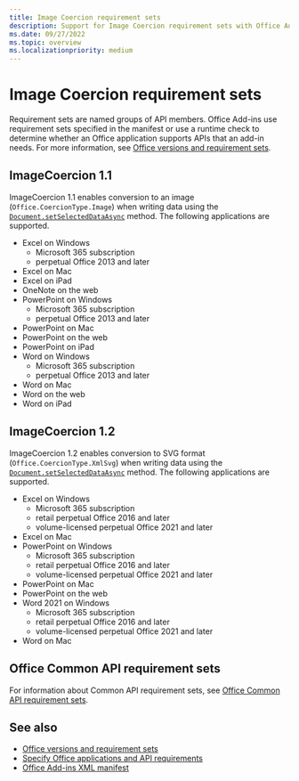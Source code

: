 ```yaml
---
title: Image Coercion requirement sets
description: Support for Image Coercion requirement sets with Office Add-ins across Excel, OneNote, PowerPoint, and Word.
ms.date: 09/27/2022
ms.topic: overview
ms.localizationpriority: medium
---
```


# Image Coercion requirement sets

Requirement sets are named groups of API members. Office Add-ins use requirement sets specified in the manifest or use a runtime check to determine whether an Office application supports APIs that an add-in needs. For more information, see [Office versions and requirement sets](/office/dev/add-ins/develop/office-versions-and-requirement-sets).

## ImageCoercion 1.1

ImageCoercion 1.1 enables conversion to an image (`Office.CoercionType.Image`) when writing data using the [`Document.setSelectedDataAsync`](/javascript/api/office/office.document#office-office-document-getselecteddataasync-member(1)) method. The following applications are supported.

- Excel on Windows
  - Microsoft 365 subscription
  - perpetual Office 2013 and later
- Excel on Mac
- Excel on iPad
- OneNote on the web
- PowerPoint on Windows
  - Microsoft 365 subscription
  - perpetual Office 2013 and later
- PowerPoint on Mac
- PowerPoint on the web
- PowerPoint on iPad
- Word on Windows
  - Microsoft 365 subscription
  - perpetual Office 2013 and later
- Word on Mac
- Word on the web
- Word on iPad

## ImageCoercion 1.2

ImageCoercion 1.2 enables conversion to SVG format (`Office.CoercionType.XmlSvg`) when writing data using the [`Document.setSelectedDataAsync`](/javascript/api/office/office.document#office-office-document-getselecteddataasync-member(1)) method. The following applications are supported.

- Excel on Windows
  - Microsoft 365 subscription
  - retail perpetual Office 2016 and later
  - volume-licensed perpetual Office 2021 and later
- Excel on Mac
- PowerPoint on Windows
  - Microsoft 365 subscription
  - retail perpetual Office 2016 and later
  - volume-licensed perpetual Office 2021 and later
- PowerPoint on Mac
- PowerPoint on the web
- Word 2021 on Windows
  - Microsoft 365 subscription
  - retail perpetual Office 2016 and later
  - volume-licensed perpetual Office 2021 and later
- Word on Mac

## Office Common API requirement sets

For information about Common API requirement sets, see [Office Common API requirement sets](office-add-in-requirement-sets.md).

## See also

- [Office versions and requirement sets](/office/dev/add-ins/develop/office-versions-and-requirement-sets)
- [Specify Office applications and API requirements](/office/dev/add-ins/develop/specify-office-hosts-and-api-requirements)
- [Office Add-ins XML manifest](/office/dev/add-ins/develop/add-in-manifests)
